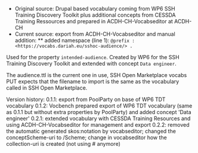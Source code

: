 * Original source: Drupal based vocabulary coming from WP6 SSH Training Discovery Toolkit plus additional concepts from CESSDA Training Ressources and prepared in ACDH-CH-Vocabseditor at ACDH-CH
* Current source: export from ACDH-CH-Vocabseditor and manual addition:
** added namespace (line 1): `@prefix : <https://vocabs.dariah.eu/sshoc-audience/> .`

Used for the property `intended-audience`.
Created by WP6 for the SSH Training Discovery Toolkit and extended with concept `Data engineer`.

The audience.ttl is the current one in use, SSH Open Marketplace vocabs PUT expects that the filename to import is the same as the vocabulary called in SSH Open Marketplace.

Version history:
  0.1.1: export from PoolParty on base of WP6 TDT vocabulary
  0.1.2: Vocbench prepared export of WP6 TDT vocabulary (same as 0.1.1 but without extra properties by PoolParty) and added concept 'Data engineer'
  0.2.1: extended vocabulary with CESSDA Training Resources and using ACDH-CH-Vocabseditor for management and export
  0.2.2: removed the automatic generated skos:notation by vocabseditor; changed the conceptScheme-uri to /Scheme; change in vocabseditor how the collection-uri is created (not using # anymore)
